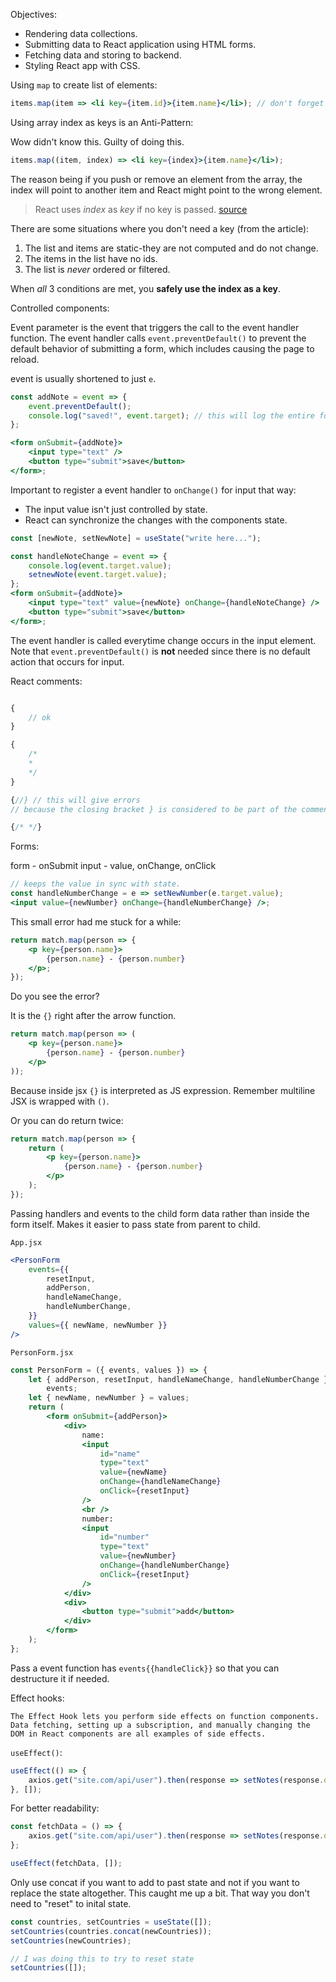 Objectives:

-   Rendering data collections.
-   Submitting data to React application using HTML forms.
-   Fetching data and storing to backend.
-   Styling React app with CSS.

Using `map` to create list of elements:

```jsx
items.map(item => <li key={item.id}>{item.name}</li>); // don't forget to add a key
```

Using array index as keys is an Anti-Pattern:

Wow didn't know this. Guilty of doing this.

```jsx
items.map((item, index) => <li key={index}>{item.name}</li>);
```

The reason being if you push or remove an element from the array, the index will point to another item and React might point to the wrong element.

> React uses _index_ as _key_ if no key is passed. [source](https://robinpokorny.medium.com/index-as-a-key-is-an-anti-pattern-e0349aece318#1917)

There are some situations where you don't need a key (from the article):

1. The list and items are static-they are not computed and do not change.
2. The items in the list have no ids.
3. The list is _never_ ordered or filtered.

When _all_ 3 conditions are met, you **safely use the index as a key**.

Controlled components:

Event parameter is the event that triggers the call to the event handler function. The event handler calls `event.preventDefault()` to prevent the default behavior of submitting a form, which includes causing the page to reload.

event is usually shortened to just `e`.

```jsx
const addNote = event => {
    event.preventDefault();
    console.log("saved!", event.target); // this will log the entire form below
};

<form onSubmit={addNote}>
    <input type="text" />
    <button type="submit">save</button>
</form>;
```

Important to register a event handler to `onChange()` for input that way:

-   The input value isn't just controlled by state.
-   React can synchronize the changes with the components state.

```jsx
const [newNote, setNewNote] = useState("write here...");

const handleNoteChange = event => {
    console.log(event.target.value);
    setnewNote(event.target.value);
};
<form onSubmit={addNote}>
    <input type="text" value={newNote} onChange={handleNoteChange} />
    <button type="submit">save</button>
</form>;
```

The event handler is called everytime change occurs in the input element.
Note that `event.preventDefault()` is **not** needed since there is no default action that occurs for input.

React comments:

```jsx

{
    // ok
}

{
    /*
    *
    */
}

{//} // this will give errors
// because the closing bracket } is considered to be part of the comment and is thus ignored, which throws an error. (https://stackoverflow.com/questions/30766441/how-to-use-comments-in-react)

{/* */}
```

Forms:

form - onSubmit
input - value, onChange, onClick

```jsx
// keeps the value in sync with state.
const handleNumberChange = e => setNewNumber(e.target.value);
<input value={newNumber} onChange={handleNumberChange} />;
```

This small error had me stuck for a while:

```jsx
return match.map(person => {
    <p key={person.name}>
        {person.name} - {person.number}
    </p>;
});
```

Do you see the error?

It is the `{}` right after the arrow function.

```jsx
return match.map(person => (
    <p key={person.name}>
        {person.name} - {person.number}
    </p>
));
```

Because inside jsx `{}` is interpreted as JS expression. Remember multiline JSX is wrapped with `()`.

Or you can do return twice:

```jsx
return match.map(person => {
    return (
        <p key={person.name}>
            {person.name} - {person.number}
        </p>
    );
});
```

Passing handlers and events to the child form data rather than inside the form itself. Makes it easier to pass state from parent to child.

`App.jsx`

```jsx
<PersonForm
    events={{
        resetInput,
        addPerson,
        handleNameChange,
        handleNumberChange,
    }}
    values={{ newName, newNumber }}
/>
```

`PersonForm.jsx`

```jsx
const PersonForm = ({ events, values }) => {
    let { addPerson, resetInput, handleNameChange, handleNumberChange } =
        events;
    let { newName, newNumber } = values;
    return (
        <form onSubmit={addPerson}>
            <div>
                name:
                <input
                    id="name"
                    type="text"
                    value={newName}
                    onChange={handleNameChange}
                    onClick={resetInput}
                />
                <br />
                number:
                <input
                    id="number"
                    type="text"
                    value={newNumber}
                    onChange={handleNumberChange}
                    onClick={resetInput}
                />
            </div>
            <div>
                <button type="submit">add</button>
            </div>
        </form>
    );
};
```

Pass a event function has `events{{handleClick}}` so that you can destructure it if needed.

Effect hooks:

```
The Effect Hook lets you perform side effects on function components. Data fetching, setting up a subscription, and manually changing the DOM in React components are all examples of side effects.
```

`useEffect()`:

```jsx
useEffect(() => {
    axios.get("site.com/api/user").then(response => setNotes(response.data));
}, []);
```

For better readability:

```jsx
const fetchData = () => {
    axios.get("site.com/api/user").then(response => setNotes(response.data));
};

useEffect(fetchData, []);
```


Only use concat if you want to add to past state and not if you want to replace the state altogether. This caught me up a bit. That way you don't need to "reset" to inital state.

```javascript
const countries, setCountries = useState([]);
setCountries(countries.concat(newCountries));
setCountries(newCountries);

// I was doing this to try to reset state
setCountries([]);
```
